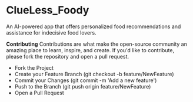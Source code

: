 # ClueLess_Foody
An AI-powered app that offers personalized food recommendations and assistance for indecisive food lovers.

**Contributing**
Contributions are what make the open-source community an amazing place to learn, inspire, and create. If you'd like to contribute, please fork the repository and open a pull request.
- Fork the Project
- Create your Feature Branch (git checkout -b feature/NewFeature)
- Commit your Changes (git commit -m 'Add a new feature')
- Push to the Branch (git push origin feature/NewFeature)
- Open a Pull Request
